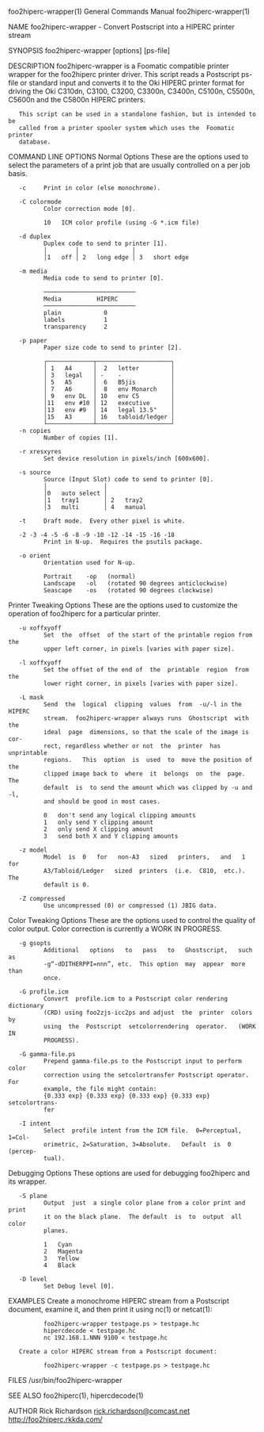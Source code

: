 foo2hiperc-wrapper(1)      General Commands Manual      foo2hiperc-wrapper(1)

NAME
       foo2hiperc-wrapper - Convert Postscript into a HIPERC printer stream

SYNOPSIS
       foo2hiperc-wrapper [options] [ps-file]

DESCRIPTION
       foo2hiperc-wrapper  is  a  Foomatic compatible printer wrapper for the
       foo2hiperc printer driver.  This script reads a Postscript ps-file  or
       standard  input  and  converts it to the Oki HIPERC printer format for
       driving the Oki C310dn, C3100, C3200, C3300n, C3400n, C5100n,  C5500n,
       C5600n and the C5800n HIPERC printers.

       This script can be used in a standalone fashion, but is intended to be
       called from a printer spooler system which uses the  Foomatic  printer
       database.

COMMAND LINE OPTIONS
   Normal Options
       These  are  the  options  used to select the parameters of a print job
       that are usually controlled on a per job basis.

       -c     Print in color (else monochrome).

       -C colormode
              Color correction mode [0].

              10   ICM color profile (using -G *.icm file)

       -d duplex
              Duplex code to send to printer [1].
              │        │               │
              │1   off │ 2   long edge │ 3   short edge

       -m media
              Media code to send to printer [0].

              ──────────────────────────
              Media          HIPERC
              ──────────────────────────
              plain            0
              labels           1
              transparency     2

       -p paper
              Paper size code to send to printer [2].

              ┌─────────────┬─────────────────────┐
              │ 1   A4      │  2   letter         │
              │ 3   legal   │ -    -              │
              │ 5   A5      │  6   B5jis          │
              │ 7   A6      │  8   env Monarch    │
              │ 9   env DL  │ 10   env C5         │
              │11   env #10 │ 12   executive      │
              │13   env #9  │ 14   legal 13.5"    │
              │15   A3      │ 16   tabloid/ledger │
              └─────────────┴─────────────────────┘
       -n copies
              Number of copies [1].

       -r xresxyres
              Set device resolution in pixels/inch [600x600].

       -s source
              Source (Input Slot) code to send to printer [0].
              │                │
              │0   auto select │
              │1   tray1       │ 2   tray2
              │3   multi       │ 4   manual

       -t     Draft mode.  Every other pixel is white.

       -2 -3 -4 -5 -6 -8 -9 -10 -12 -14 -15 -16 -18
              Print in N-up.  Requires the psutils package.

       -o orient
              Orientation used for N-up.

              Portrait    -op   (normal)
              Landscape   -ol   (rotated 90 degrees anticlockwise)
              Seascape    -os   (rotated 90 degrees clockwise)

   Printer Tweaking Options
       These are the options used to customize the  operation  of  foo2hiperc
       for a particular printer.

       -u xoffxyoff
              Set  the  offset  of the start of the printable region from the
              upper left corner, in pixels [varies with paper size].

       -l xoffxyoff
              Set the offset of the end of  the  printable  region  from  the
              lower right corner, in pixels [varies with paper size].

       -L mask
              Send  the  logical  clipping  values  from  -u/-l in the HIPERC
              stream.  foo2hiperc-wrapper always runs  Ghostscript  with  the
              ideal  page  dimensions, so that the scale of the image is cor‐
              rect, regardless whether or not  the  printer  has  unprintable
              regions.   This  option  is  used  to  move the position of the
              clipped image back to  where  it  belongs  on  the  page.   The
              default  is  to send the amount which was clipped by -u and -l,
              and should be good in most cases.

              0   don't send any logical clipping amounts
              1   only send Y clipping amount
              2   only send X clipping amount
              3   send both X and Y clipping amounts

       -z model
              Model  is  0   for   non-A3   sized   printers,   and   1   for
              A3/Tabloid/Ledger   sized  printers  (i.e.  C810,  etc.).   The
              default is 0.

       -Z compressed
              Use uncompressed (0) or compressed (1) JBIG data.

   Color Tweaking Options
       These are the options used to control the  quality  of  color  output.
       Color correction is currently a WORK IN PROGRESS.

       -g gsopts
              Additional   options   to   pass   to   Ghostscript,   such  as
              -g“-dDITHERPPI=nnn”, etc.  This option  may  appear  more  than
              once.

       -G profile.icm
              Convert  profile.icm to a Postscript color rendering dictionary
              (CRD) using foo2zjs-icc2ps and adjust  the  printer  colors  by
              using  the  Postscript  setcolorrendering  operator.   (WORK IN
              PROGRESS).

       -G gamma-file.ps
              Prepend gamma-file.ps to the Postscript input to perform  color
              correction using the setcolortransfer Postscript operator.  For
              example, the file might contain:
              {0.333 exp} {0.333 exp} {0.333 exp} {0.333 exp}  setcolortrans‐
              fer

       -I intent
              Select  profile intent from the ICM file.  0=Perceptual, 1=Col‐
              orimetric, 2=Saturation, 3=Absolute.   Default  is  0  (percep‐
              tual).

   Debugging Options
       These options are used for debugging foo2hiperc and its wrapper.

       -S plane
              Output  just  a single color plane from a color print and print
              it on the black plane.  The default  is  to  output  all  color
              planes.

              1   Cyan
              2   Magenta
              3   Yellow
              4   Black

       -D level
              Set Debug level [0].

EXAMPLES
       Create  a monochrome HIPERC stream from a Postscript document, examine
       it, and then print it using nc(1) or netcat(1):

              foo2hiperc-wrapper testpage.ps > testpage.hc
              hipercdecode < testpage.hc
              nc 192.168.1.NNN 9100 < testpage.hc

       Create a color HIPERC stream from a Postscript document:

              foo2hiperc-wrapper -c testpage.ps > testpage.hc

FILES
       /usr/bin/foo2hiperc-wrapper

SEE ALSO
       foo2hiperc(1), hipercdecode(1)

AUTHOR
       Rick Richardson <rick.richardson@comcast.net>
       http://foo2hiperc.rkkda.com/


